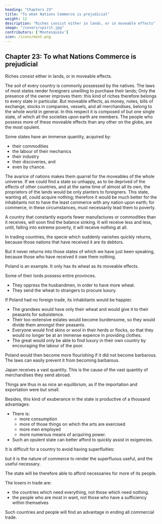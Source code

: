 ```yaml
---
heading: "Chapters 23"
title: "To what Nations Commerce is prejudicial"
weight: 12
description: "Riches consist either in lands, or in moveable effects"
image: "/covers/spirit.jpg"
contributors: ['Montesquieu']
icon: /icons/mont.png
---
```





## Chapter 23: To what Nations Commerce is prejudicial

Riches consist either in lands, or in moveable effects.

The soil of every country is commonly possessed by the natives.
The laws of most states render foreigners unwilling to purchase their lands;
Only the presence of the owner improves them:
this kind of riches therefore belongs to every state in particular.
But moveable effects, as money, notes, bills of exchange, stocks in companies, vessels, and all merchandises, belong to the whole world in general.
In this respect it is composed of but one single state, of which all the societies upon earth are members.
The people who possess more of these moveable effects than any other on the globe, are the most opulent.

Some states have an immense quantity, acquired by:
- their commodities
- the labour of their mechanics
- their industry
- their discoveries, and
- even by chance.

The avarice of nations makes them quarrel for the moveables of the whole universe.
If we could find a state so unhappy, as to be deprived of the effects of other countries, and at the same time of almost all its own, the proprietors of the lands would be only planters to foreigners.
This state, wanting all, could acquire nothing;
therefore it would be much better for the inhabitants not to have the least commerce with any nation upon earth; for commerce, in these circumstances, must necessarily lead them to poverty.

A country that constantly exports fewer manufactures or commodities than it receives, will soon find the balance sinking. It will receive less and less, until, falling into extreme poverty, it will receive nothing at all.

In trading countries, the specie which suddenly vanishes quickly returns, because those nations that have received it are its debtors.

But it never returns into those states of which we have just been speaking, because those who have received it owe them nothing.

Poland is an example. It only has its wheat as its moveable effects. 

Some of their lords possess entire provinces.
- They oppress the husbandmen, in order to have more wheat.
- They send the wheat to strangers to procure luxury.

If Poland had no foreign trade, its inhabitants would be happier.
- The grandees would have only their wheat and would give it to their peasants for subsistence.
- Their too-extensive estates would become burdensome, so they would divide them amongst their peasants.
- Everyone would find skins or wool in their herds or flocks, so that they would no longer be at an immense expence in providing clothes.
- The great would only be able to find luxury in their own country by encouraging the labour of the poor.

Poland would then become more flourishing if it did not become barbarous. The laws can easily prevent it from becoming barbarous.

Japan receives a vast quantity. This is the cause of the vast quantity of merchandises they send abroad.

Things are thus in as nice an equilibrium, as if the importation and exportation were but small.

Besides, this kind of exuberance in the state is productive of a thousand advantages:

- There is:
  - more consumption
  - more of those things on which the arts are exercised
  - more men employed
  - more numerous means of acquiring power.
- Such an opulent state can better afford to quickly assist in exigencies.

It is difficult for a country to avoid having superfluities:

but it is the nature of commerce to render the superfluous useful, and the useful necessary.

The state will be therefore able to afford necessaries for more of its people.

The losers in trade are:
- the countries which need everything, not those which need nothing. 
- the people who are most in want, not those who have a sufficiency within themselves

Such countries and people will find an advantage in ending all commercial trade.

